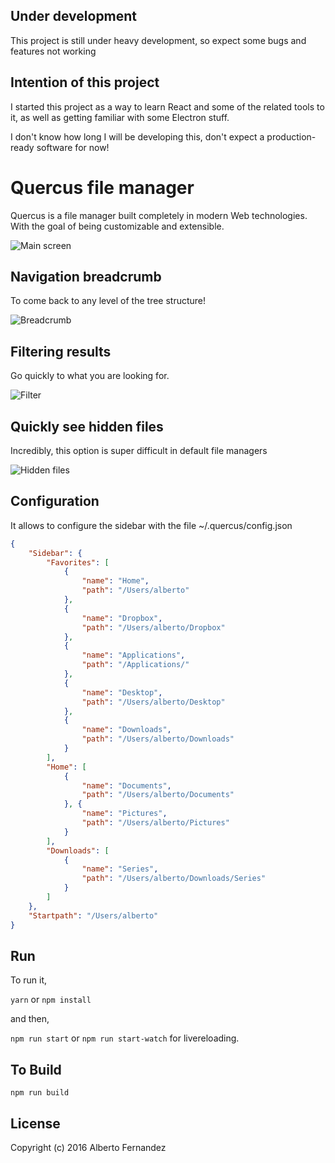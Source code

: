 ## Under development
This project is still under heavy development, so expect some bugs and features not working

## Intention of this project
I started this project as a way to learn React and some of the related tools to it, as well as getting familiar with some Electron stuff.

I don't know how long I will be developing this, don't expect a production-ready software for now!

# Quercus file manager
Quercus is a file manager built completely in modern Web technologies. With the goal of being customizable and extensible.

![Main screen](https://i.gyazo.com/ba69fc4538552abec9236531957d42da.png)

## Navigation breadcrumb
To come back to any level of the tree structure!

![Breadcrumb](https://i.gyazo.com/ba64ef432ac452bd336d7cfdb1ae4426.gif)

## Filtering results
Go quickly to what you are looking for.

![Filter](https://i.gyazo.com/51859a5852367da33ef8c26162f69cbd.gif)

## Quickly see hidden files
Incredibly, this option is super difficult in default file managers

![Hidden files](https://i.gyazo.com/13b861608a10da27033d9dc2cfd67bf2.gif)

## Configuration
It allows to configure the sidebar with the file ~/.quercus/config.json

```json
{
    "Sidebar": {
        "Favorites": [
            {
                "name": "Home",
                "path": "/Users/alberto"
            },
            {
                "name": "Dropbox",
                "path": "/Users/alberto/Dropbox"
            },
            {
                "name": "Applications",
                "path": "/Applications/"
            },
            {
                "name": "Desktop",
                "path": "/Users/alberto/Desktop"
            },
            {
                "name": "Downloads",
                "path": "/Users/alberto/Downloads"
            }
        ],
        "Home": [
            {
                "name": "Documents",
                "path": "/Users/alberto/Documents"
            }, {
                "name": "Pictures",
                "path": "/Users/alberto/Pictures"
            }
        ],
        "Downloads": [
            {
                "name": "Series",
                "path": "/Users/alberto/Downloads/Series"
            }
        ]
    },
    "Startpath": "/Users/alberto"
}
```

## Run
To run it,

`yarn` or `npm install`

and then,

`npm run start` or `npm run start-watch` for livereloading.

## To Build

`npm run build`

## License

Copyright (c) 2016 Alberto Fernandez
